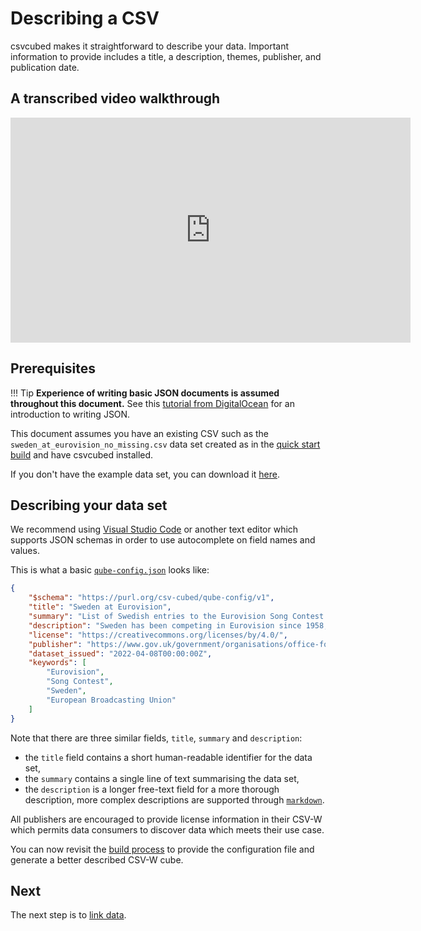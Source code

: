 # Describing a CSV

csvcubed makes it straightforward to describe your data. Important information to provide includes a title, a description, themes, publisher, and publication date.

## A transcribed video walkthrough

<iframe src="https://share.descript.com/embed/havTKRTeHVx" width="640" height="360" frameborder="0" allowfullscreen></iframe>

## Prerequisites

!!! Tip
    **Experience of writing basic JSON documents is assumed throughout this document.** See this
    [tutorial from DigitalOcean](https://www.digitalocean.com/community/tutorials/an-introduction-to-json) for an
    introduction to writing JSON.

This document assumes you have an existing CSV such as the `sweden_at_eurovision_no_missing.csv` data set created as in the [quick start build](./build.md) and have csvcubed installed.

If you don't have the example data set, you can download it [here](https://raw.githubusercontent.com/ONSdigital/csvcubed-demo/v1.0/sweden_at_eurovision_no_missing.csv).

## Describing your data set

We recommend using [Visual Studio Code](https://code.visualstudio.com/) or another text editor which supports JSON schemas in order to use autocomplete on field names and values.

This is what a basic [`qube-config.json`](../guides/configuration/qube-config/index.md) looks like:

```json
{
    "$schema": "https://purl.org/csv-cubed/qube-config/v1",
    "title": "Sweden at Eurovision",
    "summary": "List of Swedish entries to the Eurovision Song Contest since 1958.",
    "description": "Sweden has been competing in Eurovision since 1958, with an enviable track record of wins. This dataset covers all contests since 1958, their artists, the song names, language (if mono-lingual), and some observations covering points in final, rank in final, and number of artists on stage. Data originally sourced from https://en.wikipedia.org/w/index.php?title=Sweden_in_the_Eurovision_Song_Contest&oldid=1081060799 and https://sixonstage.com/",
    "license": "https://creativecommons.org/licenses/by/4.0/",
    "publisher": "https://www.gov.uk/government/organisations/office-for-national-statistics",
    "dataset_issued": "2022-04-08T00:00:00Z",
    "keywords": [
        "Eurovision",
        "Song Contest",
        "Sweden",
        "European Broadcasting Union"
    ]
}
```

Note that there are three similar fields, `title`, `summary` and `description`:

* the `title` field contains a short human-readable identifier for the data set,
* the `summary` contains a single line of text summarising the data set,
* the `description` is a longer free-text field for a more thorough description, more complex descriptions are supported through [`markdown`](https://www.markdownguide.org/getting-started/).

All publishers are encouraged to provide license information in their CSV-W which permits data consumers to discover data which meets their use case.

You can now revisit the [build process](./build.md#passing-configuration) to provide the configuration file and generate a better described CSV-W cube.

## Next

The next step is to [link data](./linking-data.md).
